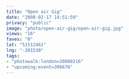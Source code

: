 ```yaml
---
title: "Open air Gig"
date: "2008-02-17 14:51:59"
privacy: "public"
image: "photo/open-air-gig/open-air-gig.jpg"
views: "16"
faves: "0"
lat: "51512461"
lng: "-201530"
tags:
- "photowalk:london=20080216"
- "upcoming:event=396676"
---
```


